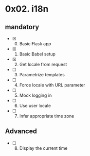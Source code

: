 # 0x02. i18n
## mandatory
- [x] 0. Basic Flask app
- [x] 1. Basic Babel setup
- [x] 2. Get locale from request
- [ ] 3. Parametrize templates
- [ ] 4. Force locale with URL parameter
- [ ] 5. Mock logging in
- [ ] 6. Use user locale
- [ ] 7. Infer appropriate time zone
## Advanced
- [ ] 8. Display the current time 
